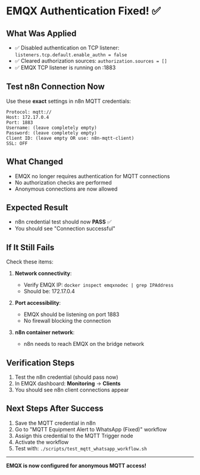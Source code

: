 # EMQX Authentication Fixed! ✅

## What Was Applied
- ✅ Disabled authentication on TCP listener: `listeners.tcp.default.enable_authn = false`
- ✅ Cleared authorization sources: `authorization.sources = []`
- ✅ EMQX TCP listener is running on :1883

## Test n8n Connection Now

Use these **exact** settings in n8n MQTT credentials:

```
Protocol: mqtt://
Host: 172.17.0.4
Port: 1883
Username: (leave completely empty)
Password: (leave completely empty)
Client ID: (leave empty OR use: n8n-mqtt-client)
SSL: OFF
```

## What Changed
- EMQX no longer requires authentication for MQTT connections
- No authorization checks are performed
- Anonymous connections are now allowed

## Expected Result
- n8n credential test should now **PASS** ✅
- You should see "Connection successful"

## If It Still Fails
Check these items:

1. **Network connectivity**:
   - Verify EMQX IP: `docker inspect emqxnodec | grep IPAddress`
   - Should be: 172.17.0.4

2. **Port accessibility**:
   - EMQX should be listening on port 1883
   - No firewall blocking the connection

3. **n8n container network**:
   - n8n needs to reach EMQX on the bridge network

## Verification Steps
1. Test the n8n credential (should pass now)
2. In EMQX dashboard: **Monitoring** → **Clients**
3. You should see n8n client connections appear

## Next Steps After Success
1. Save the MQTT credential in n8n
2. Go to "MQTT Equipment Alert to WhatsApp (Fixed)" workflow
3. Assign this credential to the MQTT Trigger node
4. Activate the workflow
5. Test with: `./scripts/test_mqtt_whatsapp_workflow.sh`

---
**EMQX is now configured for anonymous MQTT access!**